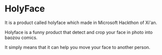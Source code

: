 # HolyFace
It is a product called holyface which made in Microsoft Hackthon of Xi'an.

Holyface is a funny product that detect and crop your face in photo into baozou comics.

It simply means that it can help you move your face to another person.
